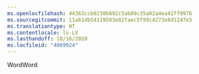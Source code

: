 ```yaml
---
ms.openlocfilehash: 44363ccb8230b892c5ab09c35a02a4ea41ff9976
ms.sourcegitcommit: 11a61db54119503e82faec5f99c4273e8d1247e5
ms.translationtype: HT
ms.contentlocale: lv-LV
ms.lasthandoff: 10/16/2020
ms.locfileid: "4069924"
---
```

<span data-ttu-id="b06f6-101">Word</span><span class="sxs-lookup"><span data-stu-id="b06f6-101">Word</span></span>